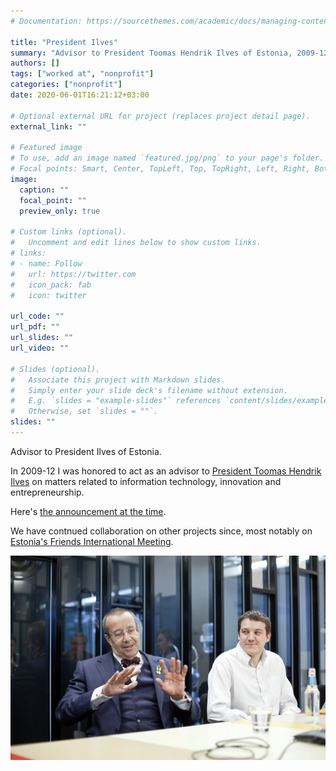 ```yaml
---
# Documentation: https://sourcethemes.com/academic/docs/managing-content/

title: "President Ilves"
summary: "Advisor to President Toomas Hendrik Ilves of Estonia, 2009-12."
authors: []
tags: ["worked at", "nonprofit"]
categories: ["nonprofit"]
date: 2020-06-01T16:21:12+03:00

# Optional external URL for project (replaces project detail page).
external_link: ""

# Featured image
# To use, add an image named `featured.jpg/png` to your page's folder.
# Focal points: Smart, Center, TopLeft, Top, TopRight, Left, Right, BottomLeft, Bottom, BottomRight.
image:
  caption: ""
  focal_point: ""
  preview_only: true

# Custom links (optional).
#   Uncomment and edit lines below to show custom links.
# links:
# - name: Follow
#   url: https://twitter.com
#   icon_pack: fab
#   icon: twitter

url_code: ""
url_pdf: ""
url_slides: ""
url_video: ""

# Slides (optional).
#   Associate this project with Markdown slides.
#   Simply enter your slide deck's filename without extension.
#   E.g. `slides = "example-slides"` references `content/slides/example-slides.md`.
#   Otherwise, set `slides = ""`.
slides: ""
---
```

Advisor to President Ilves of Estonia.

 In 2009-12 I was honored to act as an advisor to [President Toomas Hendrik Ilves](https://vp2006-2016.president.ee/en/president/biography/index.html) on matters related to information technology, innovation and entrepreneurship.

Here's [the announcement at the time](https://vp2006-2016.president.ee/en/media/press-releases/1999-sten-tamkivi-head-of-skype-estonia-to-advise-the-president/index.html).

We have contnued collaboration on other projects since, most notably on [Estonia's Friends International Meeting](/project/efim).

![](IMG_1662.jpg)